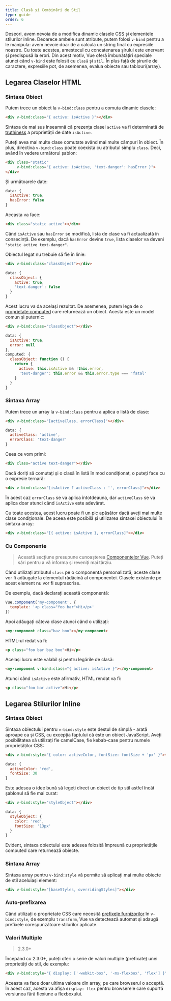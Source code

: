```yaml
---
title: Clasă și Combinări de Stil
type: guide
order: 6
---
```


Deseori, avem nevoia de a modifica dinamic clasele CSS și elementele stilurilor inline. Deoarece ambele sunt atribute, putem folosi `v-bind` pentru a le manipula: avem nevoie doar de a calcula un string final cu expresiile noastre. Cu toate acestea, amestecul cu concatenarea șirului este enervant și predispusă la erori. Din acest motiv, Vue oferă îmbunătățiri speciale atunci când `v-bind` este folosit cu `clasă` și `stil`. În plus față de șirurile de caractere, expresiile pot, de asemenea, evalua  obiecte sau tablouri(array).
 

## Legarea Claselor HTML

### Sintaxa Obiect

Putem trece un obiect la `v-bind:class` pentru a comuta dinamic clasele:

``` html
<div v-bind:class="{ active: isActive }"></div>
```

Sintaxa de mai sus înseamnă că prezența clasei `active` va fi determinată de [truthiness](https://developer.mozilla.org/en-US/docs/Glossary/Truthy) a proprietății de date `isActive`.

Puteți avea mai multe clase comutate având mai multe câmpuri în obiect. În plus, directiva `v-bind:class` poate coexista cu atributul simplu `class`. Deci, având în vedere următorul șablon:

``` html
<div class="static"
     v-bind:class="{ active: isActive, 'text-danger': hasError }">
</div>
```

Și următoarele date:

``` js
data: {
  isActive: true,
  hasError: false
}
```

Aceasta va face:

``` html
<div class="static active"></div>
```

Când `isActive` sau `hasError` se modifică, lista de clase va fi actualizată în consecință. De exemplu, dacă `hasError` devine `true`, lista claselor va deveni `"static active text-danger"`.

Obiectul legat nu trebuie să fie în linie:

``` html
<div v-bind:class="classObject"></div>
```
``` js
data: {
  classObject: {
    active: true,
    'text-danger': false
  }
}
```

Acest lucru va da același rezultat. De asemenea, putem lega de o [proprietate computed](computed.html) care returnează un obiect. Acesta este un model comun și puternic:

``` html
<div v-bind:class="classObject"></div>
```
``` js
data: {
  isActive: true,
  error: null
},
computed: {
  classObject: function () {
    return {
      active: this.isActive && !this.error,
      'text-danger': this.error && this.error.type === 'fatal'
    }
  }
}
```

### Sintaxa Array

Putem trece un array la `v-bind:class` pentru a aplica o listă de clase:

``` html
<div v-bind:class="[activeClass, errorClass]"></div>
```
``` js
data: {
  activeClass: 'active',
  errorClass: 'text-danger'
}
```

Ceea ce vom primi:

``` html
<div class="active text-danger"></div>
```

Dacă doriți să comutați și o clasă în listă în mod condiționat, o puteți face cu o expresie ternară:

``` html
<div v-bind:class="[isActive ? activeClass : '', errorClass]"></div>
```

În acest caz `errorClass` se va aplica întotdeauna, dar `activeClass` se va aplica doar atunci când `isActive` este adevărat.

Cu toate acestea, acest lucru poate fi un pic apăsător dacă aveți mai multe clase condiționale. De aceea este posibilă și utilizarea sintaxei obiectului în sintaxa array:

``` html
<div v-bind:class="[{ active: isActive }, errorClass]"></div>
```

### Cu Componente

> Această secțiune presupune cunoașterea [Componentelor Vue](components.html). Puteți sări pentru a vă informa și reveniți mai târziu.

Când utilizați atributul `class` pe o componentă personalizată, aceste clase vor fi adăugate la elementul rădăcină al componentei. Clasele existente pe acest element nu vor fi suprascrise.

De exemplu, dacă declarați această componentă:

``` js
Vue.component('my-component', {
  template: '<p class="foo bar">Hi</p>'
})
```

Apoi adăugați câteva clase atunci când o utilizați:

``` html
<my-component class="baz boo"></my-component>
```

HTML-ul redat va fi:

``` html
<p class="foo bar baz boo">Hi</p>
```

Același lucru este valabil și pentru legările de clasă:

``` html
<my-component v-bind:class="{ active: isActive }"></my-component>
```

Atunci când `isActive` este afirmativ, HTML rendat va fi:

``` html
<p class="foo bar active">Hi</p>
```

## Legarea Stilurilor Inline

### Sintaxa Obiect

Sintaxa obiectului pentru `v-bind:style` este destul de simplă - arată aproape ca și CSS, cu excepția faptului că este un obiect JavaScript. Aveți posibilitatea să utilizați fie camelCase, fie kebab-case pentru numele proprietăților CSS:

``` html
<div v-bind:style="{ color: activeColor, fontSize: fontSize + 'px' }"></div>
```
``` js
data: {
  activeColor: 'red',
  fontSize: 30
}
```

Este adesea o idee bună să legeți direct un obiect de tip stil astfel încât șablonul să fie mai curat:

``` html
<div v-bind:style="styleObject"></div>
```
``` js
data: {
  styleObject: {
    color: 'red',
    fontSize: '13px'
  }
}
```

Evident, sintaxa obiectului este adesea folosită împreună cu proprietățile computed care returnează obiecte.

### Sintaxa Array

Sintaxa array pentru `v-bind:style` vă permite să aplicați mai multe obiecte de stil aceluiași element:

``` html
<div v-bind:style="[baseStyles, overridingStyles]"></div>
```

### Auto-prefixarea

Când utilizați o proprietate CSS care necesită [prefixele furnizorilor](https://developer.mozilla.org/en-US/docs/Glossary/Vendor_Prefix) în `v-bind:style`, de exemplu `transform`, Vue va detectează automat și adaugă prefixele corespunzătoare stilurilor aplicate.

### Valori Multiple

> 2.3.0+

Începând cu 2.3.0+, puteți oferi o serie de valori multiple (prefixate) unei proprietăți de stil, de exemplu:

``` html
<div v-bind:style="{ display: ['-webkit-box', '-ms-flexbox', 'flex'] }"></div>
```

Aceasta va face doar ultima valoare din array, pe care browserul o acceptă. În acest caz, acesta va afișa `display: flex` pentru browserele care suportă versiunea fără flexiune a flexboxului.
